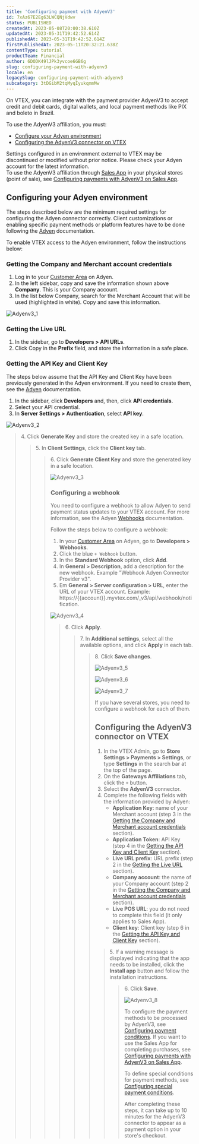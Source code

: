 ```yaml
---
title: 'Configuring payment with AdyenV3'
id: 7xAz67E2Eg63LWCQNjVdwv
status: PUBLISHED
createdAt: 2023-05-08T20:00:38.610Z
updatedAt: 2023-05-31T19:42:52.614Z
publishedAt: 2023-05-31T19:42:52.614Z
firstPublishedAt: 2023-05-11T20:32:21.638Z
contentType: tutorial
productTeam: Financial
author: 6DODK49lJPk3yvcoe6GB6g
slug: configuring-payment-with-adyenv3
locale: en
legacySlug: configuring-payment-with-adyenv3
subcategory: 3tDGibM2tqMyqIyukqmmMw
---
```


On VTEX, you can integrate with the payment provider AdyenV3 to accept credit and debit cards, digital wallets, and local payment methods like PIX and boleto in Brazil. 

To use the AdyenV3 affiliation, you must:

- [Configure your Adyen environment](#configuring-your-adyen-environment)
- [Configuring the AdyenV3 connector on VTEX](#configuring-the-adyenv3-connector-on-vtex)

<div class="alert alert-warning">
Settings configured in an environment external to VTEX may be discontinued or modified without prior notice. Please check your Adyen account for the latest information.
</div>

<div class="alert alert-info">
To use the AdyenV3 affiliation through <a href="https://help.vtex.com/en/tracks/instore-getting-started-and-setting-up--zav76TFEZlAjnyBVL5tRc/7fnnVlG3Kv1Tay9iagc5yf">Sales App</a> in your physical stores (point of sale), see <a href="https://help.vtex.com/en/tutorial/configuring-payment-with-adyenv3-in-instore--24yO6KloBn6DN6CbprHtgt">Configuring payments with AdyenV3 on Sales App</a>.
</div>

## Configuring your Adyen environment

The steps described below are the minimum required settings for configuring the Adyen connector correctly. Client customizations or enabling specific payment methods or platform features have to be done following the [Adyen](https://docs.adyen.com/) documentation.

To enable VTEX access to the Adyen environment, follow the instructions below:

### Getting the Company and Merchant account credentials 

1. Log in to your [Customer Area](https://ca-test.adyen.com/) on Adyen.
2. In the left sidebar, copy and save the information shown above **Company**. This is your Company account.
3. In the list below Company, search for the Merchant Account that will be used (highlighted in white). Copy and save this information.

![Adyenv3_1](//images.ctfassets.net/alneenqid6w5/4BHwn5SIUl6AuiiEjreluk/a7404c85f6fda7f7ccbae66070d0db0d/Adyenv3_1.PNG)

### Getting the Live URL

1. In the sidebar, go to **Developers > API URLs**.
2. Click Copy in the **Prefix** field, and store the information in a safe place.

### Getting the API Key and Client Key

<div class="alert alert-warning">
The steps below assume that the API Key and Client Key have been previously generated in the Adyen environment. If you need to create them, see the <a href="https://docs.adyen.com/">Adyen</a> documentation.
</div>

1. In the sidebar, click **Developers** and, then, click **API credentials**.
2. Select your API credential.
3. In **Server Settings > Authentication**, select **API key**. 

![Adyenv3_2](//images.ctfassets.net/alneenqid6w5/5y5TAeZmhsKrn2nZTJexIw/bfbe2587739f39fa70c4e1f08e86bd71/Adyenv3_2.PNG)

<blockquote><ui>4. Click <b>Generate Key</b> and store the created key in a safe location.</ui>

<blockquote><ui>5. In <b>Client Settings</b>, click the <b>Client key</b> tab.

<blockquote><ui>6. Click <b>Generate Client Key</b> and store the generated key in a safe location.

![Adyenv3_3](//images.ctfassets.net/alneenqid6w5/1HlZV1tWNXS4ME0B7LYsHR/ca6b2a69d637574b2885286ccaed30b4/Adyenv3_3.PNG)

### Configuring a webhook

You need to configure a webhook to allow Adyen to send payment status updates to your VTEX account. For more information, see the Adyen [Webhooks](https://docs.adyen.com/development-resources/webhooks) documentation.

Follow the steps below to configure a webhook:

1. In your [Customer Area](https://ca-test.adyen.com/) on Adyen, go to **Developers > Webhooks**.
2. Click the blue `+ Webhook` button.
3. In the **Standard Webhook** option, click **Add**.
4. In **General > Description**, add a description for the new webhook. Example "Webhook Adyen Connector Provider v3".
5. Em **General > Server configuration > URL**, enter the URL of your VTEX account. Example: https://{{account}}.myvtex.com/_v3/api/webhook/notification.

![Adyenv3_4](//images.ctfassets.net/alneenqid6w5/1gAXlQfBoEUm5qnfSsHJkl/c18036816afbfe9ed8434d1211679879/Adyenv3_4.PNG)

<blockquote><ui>6. Click <b>Apply</b>.</ui>

<blockquote><ui>7. In <b>Additional settings</b>, select all the available options, and click <b>Apply</b> in each tab.</ui>

<blockquote><ui>8. Click <b>Save changes</b>.</ui>

![Adyenv3_5](//images.ctfassets.net/alneenqid6w5/4dNUcUg9OKni8eT1wXcjO1/19eddc41d854adb8976e6e90ed54589c/Adyenv3_5.PNG)

![Adyenv3_6](//images.ctfassets.net/alneenqid6w5/2ocxDKULle6hnu2fFPnjfZ/7787ff93f023d3ec17c669758aefb82f/Adyenv3_6.PNG)

![Adyenv3_7](//images.ctfassets.net/alneenqid6w5/dEbiVnYj1Ic4eYgkSNolQ/79bba40bd6820d29de275e3cab19f22e/Adyenv3_7.PNG)

<div class="alert alert-info">
If you have several stores, you need to configure a webhook for each of them.
</div>

## Configuring the AdyenV3 connector on VTEX

1. In the VTEX Admin, go to **Store Settings > Payments > Settings**, or type **Settings** in the search bar at the top of the page.
2. On the **Gateways Affiliations** tab, click the `+` button.
3. Select the **AdyenV3** connector.
4. Complete the following fields with the information provided by Adyen:
    - **Application Key**: name of your Merchant account (step 3 in the [Getting the Company and Merchant account credentials](#getting-the-company-and-merchant-account-credentials) section).
    - **Application Token**: API Key (step 4 in the [Getting the API Key and Client Key](#getting-the-api-key-and-client-key) section).
    - **Live URL prefix**: URL prefix (step 2 in the [Getting the Live URL](#getting-the-live-url) section).
    - **Company account**: the name of your Company account (step 2 in the [Getting the Company and Merchant account credentials](#getting-the-company-and-merchant-account-credentials) section).
    - **Live POS URL**: you do not need to complete this field (it only applies to Sales App). 
    - **Client key**: Client key (step 6 in the [Getting the API Key and Client Key](#getting-the-api-key-and-client-key) section).

<blockquote><ui>  5. If a warning message is displayed indicating that the app needs to be installed, click the <b>Install app</b> button and follow the installation instructions.</ui>

<blockquote><ui>  6. Click <b>Save</b>.</ui>

![Adyenv3_8](//images.ctfassets.net/alneenqid6w5/6VHaDn8IejGCUoatLIyUtk/bb93a701e80a942064818a54ac401714/Adyenv3_8.PNG)

To configure the payment methods to be processed by AdyenV3, see [Configuring payment conditions](https://help.vtex.com/en/tutorial/how-to-configure-payment-conditions--tutorials_455). If you want to use the Sales App for completing purchases, see [Configuring payments with AdyenV3 on Sales App](https://help.vtex.com/en/tutorial/configuring-payment-with-adyenv3-in-instore--24yO6KloBn6DN6CbprHtgt).

To define special conditions for payment methods, see [Configuring special payment conditions](https://help.vtex.com/en/tutorial/special-conditions--tutorials_456).

After completing these steps, it can take up to 10 minutes for the AdyenV3 connector to appear as a payment option in your store's checkout.
